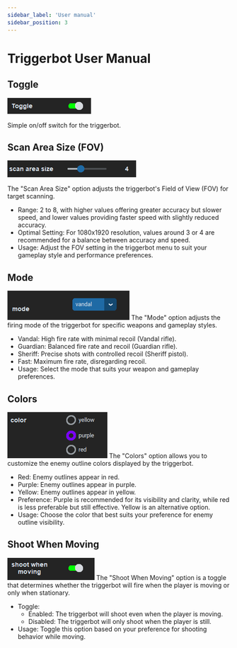 ```yaml
---
sidebar_label: 'User manual'
sidebar_position: 3
---
```


# Triggerbot User Manual

## Toggle
![image](toggle.png)

Simple on/off switch for the triggerbot.

## Scan Area Size (FOV)
![image](scanareasize.png)

The "Scan Area Size" option adjusts the triggerbot's Field of View (FOV) for target scanning.
- Range: 2 to 8, with higher values offering greater accuracy but slower speed, and lower values providing faster speed with slightly reduced accuracy.
- Optimal Setting: For 1080x1920 resolution, values around 3 or 4 are recommended for a balance between accuracy and speed.
- Usage: Adjust the FOV setting in the triggerbot menu to suit your gameplay style and performance preferences.

## Mode
![image](mode.png)
The "Mode" option adjusts the firing mode of the triggerbot for specific weapons and gameplay styles.
- Vandal: High fire rate with minimal recoil (Vandal rifle).
- Guardian: Balanced fire rate and recoil (Guardian rifle).
- Sheriff: Precise shots with controlled recoil (Sheriff pistol).
- Fast: Maximum fire rate, disregarding recoil.
- Usage: Select the mode that suits your weapon and gameplay preferences.

## Colors
![image](color.png)
The "Colors" option allows you to customize the enemy outline colors displayed by the triggerbot.
- Red: Enemy outlines appear in red.
- Purple: Enemy outlines appear in purple.
- Yellow: Enemy outlines appear in yellow.
- Preference: Purple is recommended for its visibility and clarity, while red is less preferable but still effective. Yellow is an alternative option.
- Usage: Choose the color that best suits your preference for enemy outline visibility.

## Shoot When Moving
![image](shootwhenmoving.png)
The "Shoot When Moving" option is a toggle that determines whether the triggerbot will fire when the player is moving or only when stationary.
- Toggle:
  - Enabled: The triggerbot will shoot even when the player is moving.
  - Disabled: The triggerbot will only shoot when the player is still.
- Usage: Toggle this option based on your preference for shooting behavior while moving.
